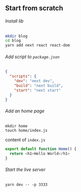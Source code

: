 ## Start from scratch

###### Install lib

```bash
mkdir blog
cd blog
yarn add next react react-dom
```
###### Add script to `package.json`

```json
{
  "scripts": {
    "dev": "next dev",
    "build": "next build",
    "start": "next start"
  }
}
```

###### Add an home page

```
mkdir home
touch home/index.js
```

content of `index.js`

```js
export default function Home() {
  return <h1>Hello World</h1>
}
```
###### Start the live server

```
yarn dev -- -p 3333
```


